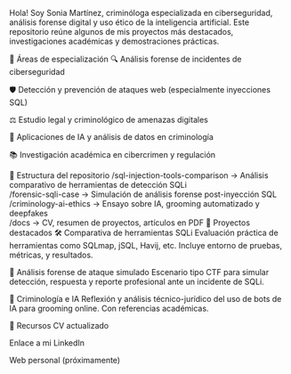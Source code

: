 Hola! Soy Sonia Martínez, criminóloga especializada en ciberseguridad, análisis forense digital y uso ético de la inteligencia artificial. Este repositorio reúne algunos de mis proyectos más destacados, investigaciones académicas y demostraciones prácticas.

🧩 Áreas de especialización
🔍 Análisis forense de incidentes de ciberseguridad

🛡️ Detección y prevención de ataques web (especialmente inyecciones SQL)

⚖️ Estudio legal y criminológico de amenazas digitales

🤖 Aplicaciones de IA y análisis de datos en criminología

📚 Investigación académica en cibercrimen y regulación

📂 Estructura del repositorio
/sql-injection-tools-comparison
    → Análisis comparativo de herramientas de detección SQLi  
/forensic-sqli-case
    → Simulación de análisis forense post-inyección SQL  
/criminology-ai-ethics
    → Ensayo sobre IA, grooming automatizado y deepfakes  
/docs
    → CV, resumen de proyectos, artículos en PDF
🧪 Proyectos destacados
🛠️ Comparativa de herramientas SQLi
Evaluación práctica de herramientas como SQLmap, jSQL, Havij, etc. Incluye entorno de pruebas, métricas, y resultados.

🧾 Análisis forense de ataque simulado
Escenario tipo CTF para simular detección, respuesta y reporte profesional ante un incidente de SQLi.

🤖 Criminología e IA
Reflexión y análisis técnico-jurídico del uso de bots de IA para grooming online. Con referencias académicas.

🔗 Recursos
CV actualizado

Enlace a mi LinkedIn

Web personal (próximamente)
